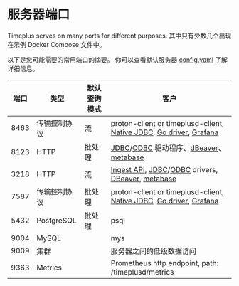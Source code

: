 # 服务器端口

Timeplus serves on many ports for different purposes. 其中只有少数几个出现在示例 Docker Compose 文件中。

以下是您可能需要的常用端口的摘要。 你可以查看默认服务器 [config.yaml](https://github.com/timeplus-io/proton/blob/develop/programs/server/config.yaml) 了解详细信息。

| 端口   | 类型         | 默认查询模式 | 客户                                                                                                                                                                                                                                                                                                                                    |
| ---- | ---------- | ------ | ------------------------------------------------------------------------------------------------------------------------------------------------------------------------------------------------------------------------------------------------------------------------------------------------------------------------------------- |
| 8463 | 传输控制协议     | 流      | proton-client or timeplusd-client, [Native JDBC](https://github.com/timeplus-io/timeplus-native-jdbc), [Go driver](https://github.com/timeplus-io/proton-go-driver), [Grafana](https://github.com/timeplus-io/proton-grafana-source)                                                                                                  |
| 8123 | HTTP       | 批处理    | [JDBC](https://github.com/timeplus-io/proton-java-driver)/[ODBC](https://github.com/timeplus-io/proton-odbc) 驱动程序、[dBeaver](https://github.com/timeplus-io/proton/tree/develop/examples/jdbc#connnect-to-proton-via-dbeaver)、[metabase](https://github.com/timeplus-io/metabase-proton-driver)                                        |
| 3218 | HTTP       | 流      | [Ingest API](/proton-ingest-api), [JDBC](https://github.com/timeplus-io/proton-java-driver)/[ODBC](https://github.com/timeplus-io/proton-odbc) drivers, [DBeaver](https://github.com/timeplus-io/proton/tree/develop/examples/jdbc#connnect-to-proton-via-dbeaver), [metabase](https://github.com/timeplus-io/metabase-proton-driver) |
| 7587 | 传输控制协议     | 批处理    | proton-client or timeplusd-client, [Native JDBC](https://github.com/timeplus-io/timeplus-native-jdbc), [Go driver](https://github.com/timeplus-io/proton-go-driver), [Grafana](https://github.com/timeplus-io/proton-grafana-source)                                                                                                  |
| 5432 | PostgreSQL | 批处理    | psql                                                                                                                                                                                                                                                                                                                                  |
| 9004 | MySQL      |        | mys                                                                                                                                                                                                                                                                                                                                   |
| 9009 | 集群         |        | 服务器之间的低级数据访问                                                                                                                                                                                                                                                                                                                          |
| 9363 | Metrics    |        | Prometheus http endpoint, path: /timeplusd/metrics                                                                                                                                                                                                                                                                    |
